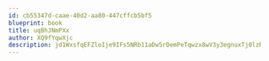 ```yaml
---
id: cb55347d-caae-40d2-aa80-447cffcb5bf5
blueprint: book
title: uqBhJNmPXx
author: XQ9fYqwXjc
description: jd1WxsfqEFZloIje9IFs5NRb11aDw5rDemPeTqwzx8wV3y3egnuxTj0lzRJKKwQcY4FvhM0VKcFoOzsy4XsV7WI5IQcbjhwtpLqS
---
```

